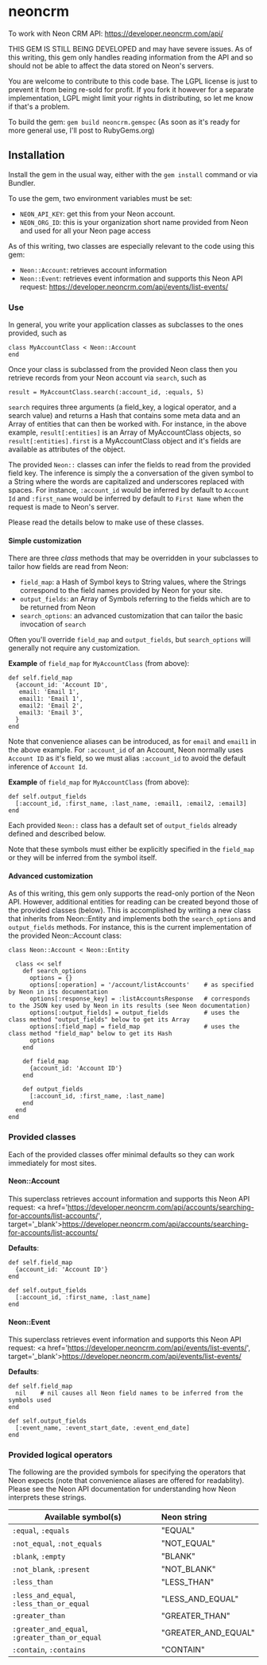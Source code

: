 # neoncrm

To work with Neon CRM API: https://developer.neoncrm.com/api/


THIS GEM IS STILL BEING DEVELOPED and may have severe issues.  As of this writing,
this gem only handles reading information from the API and so should not be able
to affect the data stored on Neon's servers.

You are welcome to contribute to this code base.  The LGPL license is just to prevent it
from being re-sold for profit.  If you fork it however for a separate implementation, LGPL might
limit your rights in distributing, so let me know if that's a problem.

To build the gem:  `gem build neoncrm.gemspec`
(As soon as it's ready for more general use, I'll post to RubyGems.org)

## Installation

Install the gem in the usual way, either with the `gem install` command or via Bundler.

To use the gem, two environment variables must be set:
* `NEON_API_KEY`:  get this from your Neon account.
* `NEON_ORG_ID`: this is your organization short name provided from Neon and used for all your Neon page access

As of this writing, two classes are especially relevant to the code using this gem:
* `Neon::Account`:  retrieves account information
* `Neon::Event`: retrieves event information and supports this Neon API request: https://developer.neoncrm.com/api/events/list-events/

### Use
In general, you write your application classes as subclasses to the ones provided, such as

    class MyAccountClass < Neon::Account
    end

Once your class is subclassed from the provided Neon class then you retrieve records from your Neon account via `search`, such as

    result = MyAccountClass.search(:account_id, :equals, 5)

`search` requires three arguments (a field_key, a logical operator, and a search value) and returns a Hash that contains some meta data and an Array of entities that can then be worked with.  For instance, in the above example, `result[:entities]` is an Array of MyAccountClass objects, so `result[:entities].first` is a MyAccountClass object and it's fields are available as attributes of the object.

The provided `Neon::` classes can infer the fields to read from the provided field key.  The inference is simply the a conversation of the given symbol to a String where the words are capitalized and underscores replaced with spaces.  For instance, `:account_id` would be inferred by default to `Account Id` and `:first_name` would be inferred by default to `First Name` when the request is made to Neon's server.

Please read the details below to make use of these classes.

#### Simple customization
There are three _class_ methods that may be overridden in your subclasses to tailor how fields are read from Neon:
* `field_map`: a Hash of Symbol keys to String values, where the Strings correspond to the field names provided by Neon for your site.
* `output_fields`: an Array of Symbols referring to the fields which are to be returned from Neon
* `search_options`: an advanced customization that can tailor the basic invocation of `search`

Often you'll override `field_map` and `output_fields`, but `search_options` will generally not require any customization.

**Example** of `field_map` for `MyAccountClass` (from above):

    def self.field_map
      {account_id: 'Account ID',
       email: 'Email 1',
       email1: 'Email 1',
       email2: 'Email 2',
       email3: 'Email 3',
      }
    end

Note that convenience aliases can be introduced, as for `email` and `email1` in the above example.   For `:account_id` of an Account, Neon normally uses `Account ID` as it's field, so we must alias `:account_id` to avoid the default inference of `Account Id`.

**Example** of `field_map` for `MyAccountClass` (from above):

    def self.output_fields
      [:account_id, :first_name, :last_name, :email1, :email2, :email3]
    end

Each provided `Neon::` class has a default set of `output_fields` already defined and described below.

Note that these symbols must either be explicitly specified in the `field_map` or they will be inferred from the symbol itself.

#### Advanced customization
As of this writing, this gem only supports the read-only portion of the Neon API.  However, additional entities for reading can be created beyond those of the provided classes (below). This is accomplished by writing a new class that inherits from Neon::Entity and implements both the `search_options` and `output_fields` methods.  For instance, this is the current implementation of the provided Neon::Account class:

    class Neon::Account < Neon::Entity

      class << self
        def search_options
          options = {}
          options[:operation] = '/account/listAccounts'    # as specified by Neon in its documentation
          options[:response_key] = :listAccountsResponse   # corresponds to the JSON key used by Neon in its results (see Neon documentation)
          options[:output_fields] = output_fields          # uses the class method "output_fields" below to get its Array
          options[:field_map] = field_map                  # uses the class method "field_map" below to get its Hash
          options
        end

        def field_map
          {account_id: 'Account ID'}
        end

        def output_fields
          [:account_id, :first_name, :last_name]
        end
      end
    end

### Provided classes
Each of the provided classes offer minimal defaults so they can work immediately for most sites.

#### Neon::Account
This superclass retrieves account information and supports this Neon API request: <a href='https://developer.neoncrm.com/api/accounts/searching-for-accounts/list-accounts/', target='_blank'>https://developer.neoncrm.com/api/accounts/searching-for-accounts/list-accounts/</a>

**Defaults**:

    def self.field_map
      {account_id: 'Account ID'}
    end

    def self.output_fields
      [:account_id, :first_name, :last_name]
    end

#### Neon::Event
This superclass retrieves event information and supports this Neon API request: <a href='https://developer.neoncrm.com/api/events/list-events/', target='_blank'>https://developer.neoncrm.com/api/events/list-events/</a>

**Defaults**:

    def self.field_map
      nil    # nil causes all Neon field names to be inferred from the symbols used
    end

    def self.output_fields
      [:event_name, :event_start_date, :event_end_date]
    end

### Provided logical operators
The following are the provided symbols for specifying the operators that Neon expects (note that convenience aliases are offered for readablity).  Please see the Neon API documentation for understanding how Neon interprets these strings.

| Available symbol(s) | Neon string |
|---------------------|:------------|
| `:equal`, `:equals` | "EQUAL" |
| `:not_equal`, `:not_equals` | "NOT_EQUAL" |
| `:blank`, `:empty` | "BLANK" |
| `:not_blank`, `:present` | "NOT_BLANK" |
| `:less_than` | "LESS_THAN" |
| `:less_and_equal`, `:less_than_or_equal` | "LESS_AND_EQUAL" |
| `:greater_than` | "GREATER_THAN" |
| `:greater_and_equal`, `:greater_than_or_equal` | "GREATER_AND_EQUAL" |
| `:contain`, `:contains` | "CONTAIN" |

